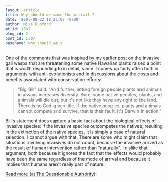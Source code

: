 ```yaml
---
layout: article
title: Why should we save the wiliwili?
date: '2005-08-22 18:21:07 -0700'
author: Mike Dunford
mt_id: 1307
blog_id: 2
post_id: 1307
basename: why_should_we_s
---
```

One of the [comments](http://www.pandasthumb.org/archives/2005/08/applications_of.html#c43764) that was inspired by my [earlier post](http://thequestionableauthority.blogspot.com/2005/08/applications-of-evolution-1-erythrina.html) on the invasive gall wasps that are threatening some native Hawaiian plants raised a point that is worth responding to in detail, since it comes up fairly often both in arguments with anti-evolutionists and in discussions about the costs and benefits associated with conservation efforts:

> "Big Bill" said:
> "And further, letting foreign people plants and animals in always increases diversity. Sure, some native peoples, plants, and animals will die out, but it's not like they have any right to the land. There is no God-given title. If the native peoples, plants and animals cannot compete and survive, that is their fault. It's Darwin in action."


<p>Bill's statement does capture a basic fact about the biological effects of invasive species: if the invasive species outcompetes the natives, resulting in the extinction of the native species, it is simply a case of natural selection. I cannot argue with that. There are some who might claim that situations involving invasives do not count, because the invasive arrived as the result of human intervention rather than "naturally". I dislike that argument, both because it ignores the fact that the effects would probably have been the same regardless of the mode of arrival and because it implies that humans aren't really part of nature.
</p>

[Read more (at The Questionable Authority)](http://thequestionableauthority.blogspot.com/2005/08/but-why-should-we-save-wiliwili.html):

